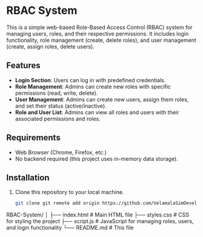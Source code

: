 # RBAC System

This is a simple web-based Role-Based Access Control (RBAC) system for managing users, roles, and their respective permissions. It includes login functionality, role management (create, delete roles), and user management (create, assign roles, delete users). 

## Features

- **Login Section**: Users can log in with predefined credentials.
- **Role Management**: Admins can create new roles with specific permissions (read, write, delete).
- **User Management**: Admins can create new users, assign them roles, and set their status (active/inactive).
- **Role and User List**: Admins can view all roles and users with their associated permissions and roles.

## Requirements

- Web Browser (Chrome, Firefox, etc.)
- No backend required (this project uses in-memory data storage).

## Installation

1. Clone this repository to your local machine.
   
   ```bash
   git clone git remote add origin https://github.com/VelamalaSimDeveloper/RBAC.git


RBAC-System/
│
├── index.html        # Main HTML file
├── styles.css        # CSS for styling the project
├── script.js         # JavaScript for managing roles, users, and login functionality
└── README.md         # This file
